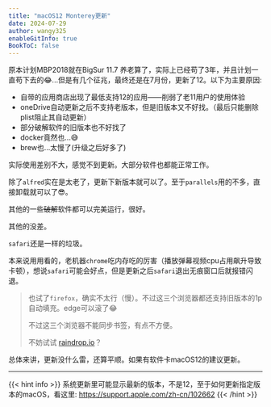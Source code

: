 ```yaml
---
title: "macOS12 Monterey更新"
date: 2024-07-29
author: wangy325
enableGitInfo: true
BookToC: false
---
```


原本计划MBP2018就在BigSur 11.7 养老算了，实际上已经苟了3年，并且计划一直苟下去的😂...但是有几个征兆，最终还是在7月份，更新了12。以下为主要原因:

- 自带的应用商店出现了最低支持12的应用——削弱了老11用户的使用体验
- oneDrive自动更新之后不支持老版本，但是旧版本又不好找。（最后只能删除plist阻止其自动更新）
- 部分破解软件的旧版本也不好找了
- docker竟然也...😅
- brew也...太慢了(升级之后好多了)

<!--more-->

实际使用差别不大，感觉不到更新。大部分软件也都能正常工作。

除了`alfred`实在是太老了，更新下新版本就可以了。至于`parallels`用的不多，直接卸载就可以了😎。

其他的一些~~破解~~软件都可以完美运行，很好。

其他的没差。

`safari`还是一样的垃圾。

本来说用用看的，老机器`chrome`吃内存吃的厉害（播放弹幕视频cpu占用飙升导致卡顿），想说`safari`可能会好点，但是更新之后`safari`退出无痕窗口后就报错闪退。

>也试了`firefox`，确实不太行（慢）。不过这三个浏览器都还支持旧版本的1p自动填充。edge可以滚了😂
>
>不过这三个浏览器不能同步书签，有点不方便。
>
> 不妨试试 [raindrop.io](https://raindrop.io/download)？


总体来讲，更新没什么雷，还算平顺。如果有软件卡macOS12的建议更新。

---

{{< hint info >}}
系统更新里可能显示最新的版本，不是12，至于如何更新指定版本的macOS，看这里: https://support.apple.com/zh-cn/102662
{{< /hint >}}



